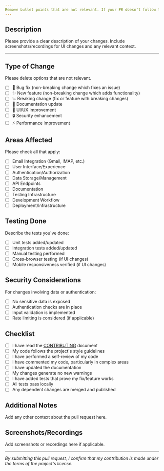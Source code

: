 ```yaml
---
Remove bullet points that are not relevant. If your PR doesn't follow this template or [contributing guide](https://github.com/Mail-0/Mail-0/blob/main/.github/CONTRIBUTING.md) it will not be accepted.
---
```


## Description

Please provide a clear description of your changes. Include screenshots/recordings for UI changes and any relevant context.

---

## Type of Change

Please delete options that are not relevant.

- [ ] 🐛 Bug fix (non-breaking change which fixes an issue)
- [ ] ✨ New feature (non-breaking change which adds functionality)
- [ ] 💥 Breaking change (fix or feature with breaking changes)
- [ ] 📝 Documentation update
- [ ] 🎨 UI/UX improvement
- [ ] 🔒 Security enhancement
- [ ] ⚡ Performance improvement

## Areas Affected

Please check all that apply:

- [ ] Email Integration (Gmail, IMAP, etc.)
- [ ] User Interface/Experience
- [ ] Authentication/Authorization
- [ ] Data Storage/Management
- [ ] API Endpoints
- [ ] Documentation
- [ ] Testing Infrastructure
- [ ] Development Workflow
- [ ] Deployment/Infrastructure

## Testing Done

Describe the tests you've done:

- [ ] Unit tests added/updated
- [ ] Integration tests added/updated
- [ ] Manual testing performed
- [ ] Cross-browser testing (if UI changes)
- [ ] Mobile responsiveness verified (if UI changes)

## Security Considerations

For changes involving data or authentication:

- [ ] No sensitive data is exposed
- [ ] Authentication checks are in place
- [ ] Input validation is implemented
- [ ] Rate limiting is considered (if applicable)

## Checklist

- [ ] I have read the [CONTRIBUTING](../CONTRIBUTING.md) document
- [ ] My code follows the project's style guidelines
- [ ] I have performed a self-review of my code
- [ ] I have commented my code, particularly in complex areas
- [ ] I have updated the documentation
- [ ] My changes generate no new warnings
- [ ] I have added tests that prove my fix/feature works
- [ ] All tests pass locally
- [ ] Any dependent changes are merged and published

## Additional Notes

Add any other context about the pull request here.

## Screenshots/Recordings

Add screenshots or recordings here if applicable.

---

_By submitting this pull request, I confirm that my contribution is made under the terms of the project's license._
